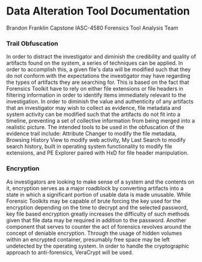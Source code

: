 # Data Alteration Tool Documentation

Brandon Franklin
Capstone IASC-4580
Forensics Tool Analysis Team

### Trail Obfuscation

In order to distract the investigator and diminish the credibility and quality of artifacts found on the system, a series of techniques can be applied. In order to accomplish this, a given file's data will be modified such that they do not conform with the expectations the investigator may have regarding the types of artifacts they are searching for. This is based on the fact that Forensics Toolkit have to rely on either file extensions or file headers in filtering information in order to identify items immediately relevant to the investigation. In order to diminish the value and authenticity of any artifacts that an investigator may wish to collect as evidence, file metadata and system activity can be modified such that the artifacts do not fit into a timeline, preventing a set of collective information from being merged into a realistic picture.
The intended tools to be used in the obfuscation of the evidence trail include: Attribute Changer to modify the file metadata, Browsing History View to modify web activity, My Last Search to modify search history, built in operating system functionality to modify file extensions, and PE Explorer paired with HxD for file header manipulation.


### Encryption

As investigators are looking to make sense of a system and the contents on it, encryption serves as a major roadblock by converting artifacts into a state in which a significant portion of usable data is made unusable. While Forensic Toolkits may be capable of brute forcing the key used for the encryption depending on the time to decrypt and the selected password, key file based encryption greatly increases the difficulty of such methods given that file data may be required in addition to the password. Another component that serves to counter the act of forensics revolves around the concept of deniable encryption. Through the usage of hidden volumes within an encrypted container, presumably free space may be left undetected by the operating system. In order to handle the cryptographic approach to anti-forensics, VeraCrypt will be used.
